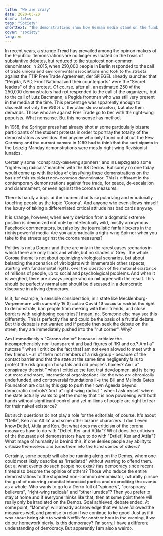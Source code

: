 ```yaml
---
title: "We are crazy"
date: 2020-05-20
draft: false
tags: "Society"
shorttext: "The demonstrations show how German media stand on the fundamental values u200bu200bof the EU and Germany. Spinner, left, right, aluminum hat and conspiracy theorist"
cover: "society"
lang: en
---
```


In recent years, a strange Trend has prevailed among the opinion makers of the Republic: demonstrations are no longer evaluated on the basis of substantive debates, but reduced to the stupidest non-common denominator. In 2015, when 250,000 people in Berlin responded to the call of trade unions and environmental associations and took to the streets against the TTIP Free Trade Agreement, der SPIEGEL already raunched that "Pegida, NPD, Front National and their counterparts" were the "Secret leaders" of this protest. Of course, after all, an estimated 250 of the 250,000 demonstrators had not responded to the call of the organizers, but to the call of Lutz Bachmann, a Pegida frontman who was still very present in the media at the time. This percentage was apparently enough to discredit not only the 999% of the other demonstrators, but also their demands. Those who are against Free Trade go to bed with the right-wing populists. What nonsense. But this nonsense has method.

In 1968, the Springer press had already shot at some particularly bizarre participants of the student protests in order to portray the totality of the demonstrators as weirdos. And anyone who only found out about the New Germany and the current camera in 1989 had to think that the participants in the Leipzig Monday demonstrations were mostly right-wing Revisionist lunatics.

Certainly some "conspiracy-believing spinners" and in Leipzig also some "right-wing radicals" marched with the 68 Demos. But surely no one today would come up with the idea of classifying these demonstrations on the basis of this stupidest non-common denominator. This is different in the contemporary demonstrations against free trade, for peace, de-escalation and disarmament, or even against the corona measures.

There is hardly a topic at the moment that is so polarizing and emotionally touching people as the topic "Corona". And anyone who even allows himself the luxury of taking a differentiated critical attitude has bad cards anyway.

It is strange, however, when every deviation from a dogmatic extreme position is demonized not only by intellectually wild, mostly anonymous Facebook commentators, but also by the journalistic funfair boxers in the richly powerful media. Are you automatically a right-wing Spinner when you take to the streets against the corona measures?

Politics is not a Dogma and there are only in the rarest cases scenarios in which there are only black and white, but no shades of Grey. The whole Corona theme is not about optimizing virological scenarios, but about balancing the scenarios of virologists with innumerable other aspects, starting with fundamental rights, over the question of the material existence of millions of people, up to social and psychological problems. And when it is weighed, there are always people who do not agree with the result. This should be perfectly normal and should be discussed in a democratic discourse in a living democracy.

Is it, for example, a sensible consideration, in a state like Mecklenburg-Vorpommern with currently 16 (!) active Covid-19 cases to restrict the right to demonstrate, ban people from meeting with their friends, and close borders with neighboring countries? I mean, no. Someone else may see this differently. This is perfectly fine and could be the basis of a fruitful debate. But this debate is not wanted and if people then seek the debate on the street, they are immediately pushed into the "nut corner". Why?

Am I immediately a "Corona denier" because I criticize the incomprehensibly non-transparent and bad figures of RKI and co.? Am I a" nutcase " when I criticize the fact that I am not even allowed to meet with a few friends – all of them not members of a risk group – because of the contact barrier and that the state at the same time negligently fails to protect the risk group in hospitals and old people's homes? Am I a" conspiracy theorist " when I criticize the fact that development aid is being cut more and more, international organizations like the who are chronically underfunded, and controversial foundations like the Bill and Melinda Gates Foundation are closing this gap to push their own Agenda beyond democratic controls? Am I a" right-wing radical " when I ask myself where the state actually wants to get the money that it is now powdering with both hands without significant control and yet millions of people are right to fear for their naked existence?

But such questions do not play a role for the editorials, of course. It's about "Detlef, Ken and Attila" and some other bizarre characters. I don't even know Detlef, Attila and Ken. But what does my criticism of the corona measures have to do with "Detlef, Ken and Attila"? What does the criticism of the thousands of demonstrators have to do with "Detlef, Ken and Attila"? What image of humanity is behind this, if one denies people any ability to criticize themselves and turns them into the hand camps of others?

Certainly, some people will also be running along on the Demos, whom one could most likely describe as "irradiated" without wanting to offend them. But at what events do such people not exist? Has democracy since recent times also become the opinion of others? Those who reduce the entire demonstrations to the stupidest non-common denominator, naturally pursue the goal of deterring potential interested parties and discrediting the events as a whole. Who wants to go to a Demo full of "spinners", "conspiracy believers", "right-wing radicals" and "other lunatics"? Then you prefer to stay at home and if everyone thinks like that, then at some point there will really only be irradiated on the Demos. Goal achieved, debate ended. At some point, "Mommy" will already acknowledge that we have followed the measures well, and promise to relax if we continue to be good. Just as if it was about being able to watch Netflix for another hour in the evening, if we do our homework nicely. Is this democracy? I'm sorry, I have a different understanding of democracy. But apparently I am also a weirdo.
